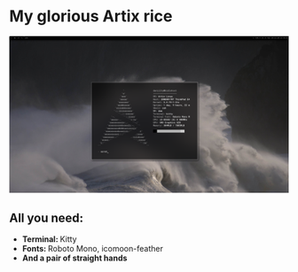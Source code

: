 <h1> My glorious Artix rice </h1>
<img src="screenshot.png"></img>
<h2>All you need:</h2>
<ul>
<li><b>Terminal: </b>Kitty</li>
<li><b>Fonts: </b>Roboto Mono, icomoon-feather</li>
<li><b>And a pair of straight hands</b></li>
</ul>
